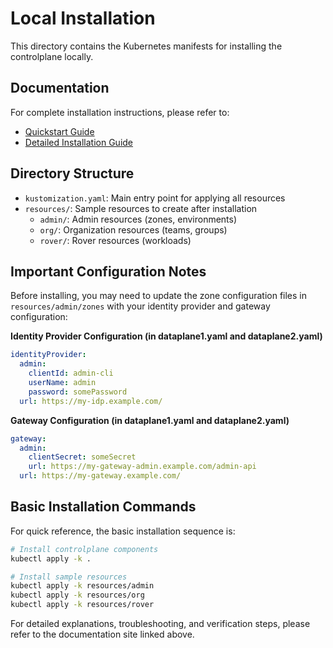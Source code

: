 <!--
SPDX-FileCopyrightText: 2025 Deutsche Telekom AG

SPDX-License-Identifier: CC0-1.0
-->

# Local Installation

This directory contains the Kubernetes manifests for installing the controlplane locally.

## Documentation

For complete installation instructions, please refer to:
- [Quickstart Guide](https://telekom.github.io/controlplane/docs/Installation/quickstart)
- [Detailed Installation Guide](https://telekom.github.io/controlplane/docs/Installation/installation)

## Directory Structure

- `kustomization.yaml`: Main entry point for applying all resources
- `resources/`: Sample resources to create after installation
  - `admin/`: Admin resources (zones, environments)
  - `org/`: Organization resources (teams, groups)
  - `rover/`: Rover resources (workloads)

## Important Configuration Notes

Before installing, you may need to update the zone configuration files in `resources/admin/zones` with your identity provider and gateway configuration:

**Identity Provider Configuration (in dataplane1.yaml and dataplane2.yaml)**
```yaml
identityProvider:
  admin:
    clientId: admin-cli
    userName: admin
    password: somePassword
  url: https://my-idp.example.com/
```

**Gateway Configuration (in dataplane1.yaml and dataplane2.yaml)**
```yaml
gateway:
  admin:
    clientSecret: someSecret
    url: https://my-gateway-admin.example.com/admin-api
  url: https://my-gateway.example.com/
```

## Basic Installation Commands

For quick reference, the basic installation sequence is:

```bash
# Install controlplane components
kubectl apply -k .

# Install sample resources
kubectl apply -k resources/admin
kubectl apply -k resources/org
kubectl apply -k resources/rover
```

For detailed explanations, troubleshooting, and verification steps, please refer to the documentation site linked above.